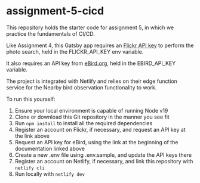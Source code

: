 # assignment-5-cicd
This repository holds the starter code for assignment 5, in which we practice the fundamentals of CI/CD.

Like Assignment 4, this Gatsby app requires an [Flickr API key](https://www.flickr.com/services/api/misc.api_keys.html) to perform the photo search, held in the FLICKR_API_KEY env variable.

It also requires an API key from [eBird.org](https://documenter.getpostman.com/view/664302/S1ENwy59), held in the EBIRD_API_KEY variable.

The project is integrated with Netlify and relies on their edge function service for the Nearby bird observation functionality to work.

To run this yourself:
1. Ensure your local environment is capable of running Node v19
2. Clone or download this Git repository in the manner you see fit
3. Run `npm install` to install all the required dependencies
4. Register an account on Flickr, if necessary, and request an API key at the link above
5. Request an API key for eBird, using the link at the beginning of the documentation linked above
6. Create a new .env file using .env.sample, and update the API keys there
7. Register an account on Netlify, if necessary, and link this repository with `netlify cli`
8. Run locally with `netlify dev`
